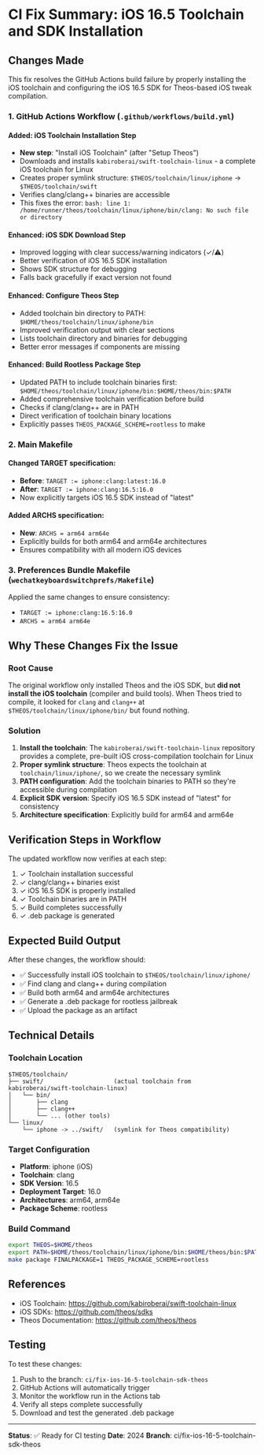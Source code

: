 # CI Fix Summary: iOS 16.5 Toolchain and SDK Installation

## Changes Made

This fix resolves the GitHub Actions build failure by properly installing the iOS toolchain and configuring the iOS 16.5 SDK for Theos-based iOS tweak compilation.

### 1. GitHub Actions Workflow (`.github/workflows/build.yml`)

#### Added: iOS Toolchain Installation Step
- **New step**: "Install iOS Toolchain" (after "Setup Theos")
- Downloads and installs `kabiroberai/swift-toolchain-linux` - a complete iOS toolchain for Linux
- Creates proper symlink structure: `$THEOS/toolchain/linux/iphone` → `$THEOS/toolchain/swift`
- Verifies clang/clang++ binaries are accessible
- This fixes the error: `bash: line 1: /home/runner/theos/toolchain/linux/iphone/bin/clang: No such file or directory`

#### Enhanced: iOS SDK Download Step
- Improved logging with clear success/warning indicators (✓/⚠)
- Better verification of iOS 16.5 SDK installation
- Shows SDK structure for debugging
- Falls back gracefully if exact version not found

#### Enhanced: Configure Theos Step
- Added toolchain bin directory to PATH: `$HOME/theos/toolchain/linux/iphone/bin`
- Improved verification output with clear sections
- Lists toolchain directory and binaries for debugging
- Better error messages if components are missing

#### Enhanced: Build Rootless Package Step
- Updated PATH to include toolchain binaries first: `$HOME/theos/toolchain/linux/iphone/bin:$HOME/theos/bin:$PATH`
- Added comprehensive toolchain verification before build
- Checks if clang/clang++ are in PATH
- Direct verification of toolchain binary locations
- Explicitly passes `THEOS_PACKAGE_SCHEME=rootless` to make

### 2. Main Makefile

#### Changed TARGET specification:
- **Before**: `TARGET := iphone:clang:latest:16.0`
- **After**: `TARGET := iphone:clang:16.5:16.0`
- Now explicitly targets iOS 16.5 SDK instead of "latest"

#### Added ARCHS specification:
- **New**: `ARCHS = arm64 arm64e`
- Explicitly builds for both arm64 and arm64e architectures
- Ensures compatibility with all modern iOS devices

### 3. Preferences Bundle Makefile (`wechatkeyboardswitchprefs/Makefile`)

Applied the same changes to ensure consistency:
- `TARGET := iphone:clang:16.5:16.0`
- `ARCHS = arm64 arm64e`

## Why These Changes Fix the Issue

### Root Cause
The original workflow only installed Theos and the iOS SDK, but **did not install the iOS toolchain** (compiler and build tools). When Theos tried to compile, it looked for `clang` and `clang++` at `$THEOS/toolchain/linux/iphone/bin/` but found nothing.

### Solution
1. **Install the toolchain**: The `kabiroberai/swift-toolchain-linux` repository provides a complete, pre-built iOS cross-compilation toolchain for Linux
2. **Proper symlink structure**: Theos expects the toolchain at `toolchain/linux/iphone/`, so we create the necessary symlink
3. **PATH configuration**: Add the toolchain binaries to PATH so they're accessible during compilation
4. **Explicit SDK version**: Specify iOS 16.5 SDK instead of "latest" for consistency
5. **Architecture specification**: Explicitly build for arm64 and arm64e

## Verification Steps in Workflow

The updated workflow now verifies at each step:
1. ✓ Toolchain installation successful
2. ✓ clang/clang++ binaries exist
3. ✓ iOS 16.5 SDK is properly installed
4. ✓ Toolchain binaries are in PATH
5. ✓ Build completes successfully
6. ✓ .deb package is generated

## Expected Build Output

After these changes, the workflow should:
- ✅ Successfully install iOS toolchain to `$THEOS/toolchain/linux/iphone/`
- ✅ Find clang and clang++ during compilation
- ✅ Build both arm64 and arm64e architectures
- ✅ Generate a .deb package for rootless jailbreak
- ✅ Upload the package as an artifact

## Technical Details

### Toolchain Location
```
$THEOS/toolchain/
├── swift/                    (actual toolchain from kabiroberai/swift-toolchain-linux)
│   └── bin/
│       ├── clang
│       ├── clang++
│       └── ... (other tools)
└── linux/
    └── iphone -> ../swift/   (symlink for Theos compatibility)
```

### Target Configuration
- **Platform**: iphone (iOS)
- **Toolchain**: clang
- **SDK Version**: 16.5
- **Deployment Target**: 16.0
- **Architectures**: arm64, arm64e
- **Package Scheme**: rootless

### Build Command
```bash
export THEOS=$HOME/theos
export PATH=$HOME/theos/toolchain/linux/iphone/bin:$HOME/theos/bin:$PATH
make package FINALPACKAGE=1 THEOS_PACKAGE_SCHEME=rootless
```

## References

- iOS Toolchain: https://github.com/kabiroberai/swift-toolchain-linux
- iOS SDKs: https://github.com/theos/sdks
- Theos Documentation: https://github.com/theos/theos

## Testing

To test these changes:
1. Push to the branch: `ci/fix-ios-16-5-toolchain-sdk-theos`
2. GitHub Actions will automatically trigger
3. Monitor the workflow run in the Actions tab
4. Verify all steps complete successfully
5. Download and test the generated .deb package

---

**Status**: ✅ Ready for CI testing
**Date**: 2024
**Branch**: ci/fix-ios-16-5-toolchain-sdk-theos
